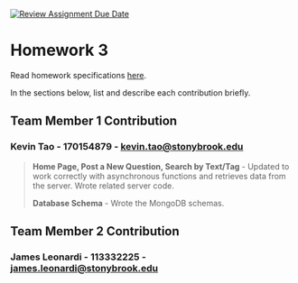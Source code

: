 [![Review Assignment Due Date](https://classroom.github.com/assets/deadline-readme-button-24ddc0f5d75046c5622901739e7c5dd533143b0c8e959d652212380cedb1ea36.svg)](https://classroom.github.com/a/h8letbNy)
# Homework 3

Read homework specifications [here](https://docs.google.com/document/d/1V-zXNxnlwq-2lH9a_YnfNFTwm3OMAmJJUZRXQ4X2pOM/edit?usp=sharing).

In the sections below, list and describe each contribution briefly.

## Team Member 1 Contribution
### Kevin Tao - 170154879 - <kevin.tao@stonybrook.edu>
> **Home Page, Post a New Question, Search by Text/Tag** - Updated to work correctly with asynchronous functions and retrieves data from the server. Wrote related server code.
>
> **Database Schema** - Wrote the MongoDB schemas.
> 

## Team Member 2 Contribution
### James Leonardi - 113332225 - <james.leonardi@stonybrook.edu>
